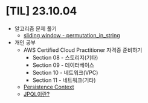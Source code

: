 # [TIL] 23.10.04

* 알고리즘 문제 풀기
  * [sliding window -  permutation_in_string](../java_algorithm/leetcode/src/permutation_in_string/Solution231004.java)
* 개인 공부
  * AWS Certified Cloud Practitioner 자격증 준비하기
    * Section 08 - 스토리지(기타)
    * Section 09 - 데이터베이스
    * Section 10 - 네트워크(VPC)
    * Section 11 - 네트워크(기타)
  * [Persistence Context](../spring_study/persistence_context.md)
  * [JPQL이란?](../spring_study/jpql.md)
  